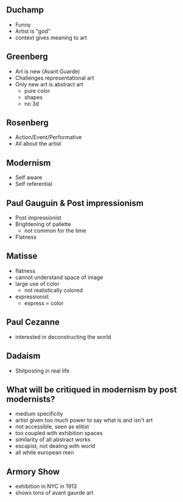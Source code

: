 Duchamp
-------
- Funny
- Artist is "god"
- context gives meaning to art

Greenberg
---------
- Art is new (Avant Guarde)
- Challenges representational art
- Only new art is abstract art
    - pure color
    - shapes
    - no 3d

Rosenberg
---------
- Action/Event/Performative
- All about the artist

Modernism
---------
- Self aware
- Self referential

Paul Gauguin & Post impressionism
------------
- Post impressionist
- Brightening of pallette
    - not common for the time
- Flatness

Matisse
-------
- flatness
- cannot understand space of image
- large use of color
    - not realistically colored
- expressionist
    - express = color

Paul Cezanne
------------
- interested in deconstructing the world

Dadaism
-------
- Shitposting in real life

What will be critiqued in modernism by post modernists?
-------------------------------------------------------
- medium specificity
- artist given too much power to say what is and isn't art
- not accessible, seen as elitist
- too coupled with exhibition spaces
- similarity of all abstract works
- escapist, not dealing with world
- all white european men

Armory Show
-----------
- exhibition in NYC in 1913
- shows tons of avant gaurde art

